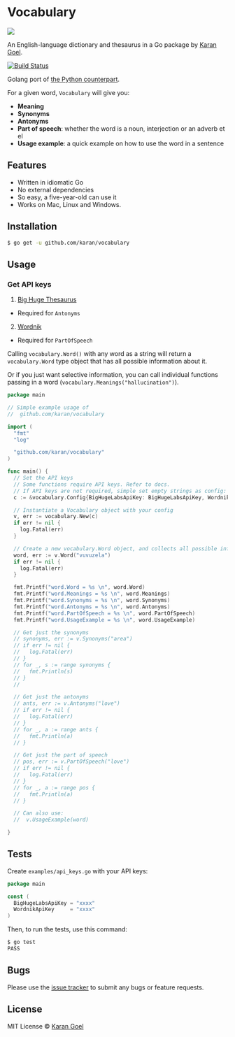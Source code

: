# Vocabulary

[![](http://i.imgur.com/RJSJHlA.png)](https://xkcd.com/1443/)

An English-language dictionary and thesaurus in a Go package by [Karan Goel](https://twitter.com/karangoel).

[![Build Status](https://drone.io/github.com/karan/vocabulary/status.png)](https://drone.io/github.com/karan/vocabulary/latest)

Golang port of [the Python counterpart](https://github.com/prodicus/vocabulary/).

For a given word, `Vocabulary` will give you:

* **Meaning**
* **Synonyms**
* **Antonyms**
* **Part of speech**: whether the word is a noun, interjection or an adverb et el
* **Usage example**: a quick example on how to use the word in a sentence

## Features

* Written in idiomatic Go
* No external dependencies
* So easy, a five-year-old can use it
* Works on Mac, Linux and Windows.

## Installation

```bash
$ go get -u github.com/karan/vocabulary
```

## Usage

### Get API keys

1. [Big Huge Thesaurus](http://words.bighugelabs.com/getkey.php)
  * Required for `Antonyms`
2. [Wordnik](http://developer.wordnik.com/)
  * Required for `PartOfSpeech`

Calling `vocabulary.Word()` with any word as a string will return a `vocabulary.Word` type object that has all possible information about it.

Or if you just want selective information, you can call individual functions passing in a word (`vocabulary.Meanings("hallucination")`).

```go
package main

// Simple example usage of
//  github.com/karan/vocabulary

import (
  "fmt"
  "log"

  "github.com/karan/vocabulary"
)

func main() {
  // Set the API keys
  // Some functions require API keys. Refer to docs.
  // If API keys are not required, simple set empty strings as config:
  c := &vocabulary.Config{BigHugeLabsApiKey: BigHugeLabsApiKey, WordnikApiKey: WordnikApiKey}

  // Instantiate a Vocabulary object with your config
  v, err := vocabulary.New(c)
  if err != nil {
    log.Fatal(err)
  }

  // Create a new vocabulary.Word object, and collects all possible information.
  word, err := v.Word("vuvuzela")
  if err != nil {
    log.Fatal(err)
  }

  fmt.Printf("word.Word = %s \n", word.Word)
  fmt.Printf("word.Meanings = %s \n", word.Meanings)
  fmt.Printf("word.Synonyms = %s \n", word.Synonyms)
  fmt.Printf("word.Antonyms = %s \n", word.Antonyms)
  fmt.Printf("word.PartOfSpeech = %s \n", word.PartOfSpeech)
  fmt.Printf("word.UsageExample = %s \n", word.UsageExample)

  // Get just the synonyms
  // synonyms, err := v.Synonyms("area")
  // if err != nil {
  //   log.Fatal(err)
  // }
  // for _, s := range synonyms {
  //   fmt.Println(s)
  // }
  //

  // Get just the antonyms
  // ants, err := v.Antonyms("love")
  // if err != nil {
  //   log.Fatal(err)
  // }
  // for _, a := range ants {
  //   fmt.Println(a)
  // }

  // Get just the part of speech
  // pos, err := v.PartOfSpeech("love")
  // if err != nil {
  //   log.Fatal(err)
  // }
  // for _, a := range pos {
  //   fmt.Println(a)
  // }

  // Can also use:
  //  v.UsageExample(word)

}

```

## Tests

Create `examples/api_keys.go` with your API keys:

```go
package main

const (
  BigHugeLabsApiKey = "xxxx"
  WordnikApiKey     = "xxxx"
)

```

Then, to run the tests, use this command:

```bash
$ go test
PASS
```

## Bugs

Please use the [issue tracker](https://github.com/karan/vocabulary/issues) to submit any bugs or feature requests.

## License

MIT License © [Karan Goel](https://twitter.com/karangoel)
